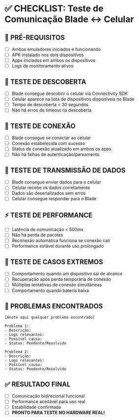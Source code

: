 # ✅ CHECKLIST: Teste de Comunicação Blade ↔ Celular

## 🎯 PRÉ-REQUISITOS
- [ ] Ambos emuladores iniciados e funcionando
- [ ] APK instalado nos dois dispositivos
- [ ] Apps iniciados em ambos os dispositivos
- [ ] Logs de monitoramento ativos

## 🔄 TESTE DE DESCOBERTA
- [ ] Blade consegue descobrir o celular via Connectivity SDK
- [ ] Celular aparece na lista de dispositivos disponíveis no Blade
- [ ] Tempo de descoberta < 30 segundos
- [ ] Não há erros de timeout na descoberta

## 🤝 TESTE DE CONEXÃO
- [ ] Blade consegue se conectar ao celular
- [ ] Conexão estabelecida com sucesso
- [ ] Status de conexão atualizado em ambos os apps
- [ ] Não há falhas de autenticação/pareamento

## 📡 TESTE DE TRANSMISSÃO DE DADOS
- [ ] Blade consegue enviar dados para o celular
- [ ] Celular recebe os dados corretamente
- [ ] Dados são deserializados sem erros
- [ ] Celular consegue responder para o Blade

## ⚡ TESTE DE PERFORMANCE
- [ ] Latência de comunicação < 500ms
- [ ] Não há perda de pacotes
- [ ] Reconexão automática funciona se conexão cair
- [ ] Performance estável durante uso prolongado

## 🔧 TESTE DE CASOS EXTREMOS
- [ ] Comportamento quando um dispositivo sai de alcance
- [ ] Recuperação após perda temporária de conexão
- [ ] Múltiplas tentativas de conexão simultâneas
- [ ] Comportamento quando bateria baixa

## 🐛 PROBLEMAS ENCONTRADOS
```
[Anote aqui qualquer problema encontrado]

Problema 1:
- Descrição:
- Logs relevantes:
- Possível causa:
- Status: Pendente/Resolvido

Problema 2:
- Descrição:
- Logs relevantes:
- Possível causa:
- Status: Pendente/Resolvido
```

## ✅ RESULTADO FINAL
- [ ] Comunicação bidirecional funcional
- [ ] Performance aceitável para uso real
- [ ] Estabilidade confirmada
- [ ] **PRONTO PARA TESTE NO HARDWARE REAL!**
